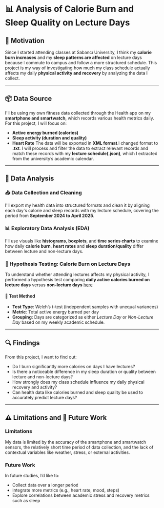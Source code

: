 # 📊 Analysis of Calorie Burn and Sleep Quality on Lecture Days

## 🧠 Motivation
Since I started attending classes at Sabancı University, I think my **calorie burn increases** and my **sleep patterns are affected** on lecture days because I commute to campus and follow a more structured schedule. This project is my way of investigating how much my class schedule actually affects my daily **physical activity and recovery** by analyzing the data I collect.

---

## 📦 Data Source
I'll be using my own fitness data collected through the Health app on my **smartphone and smartwatch**, which records various health metrics daily. For this project, I will focus on:
- **Active energy burned (calories)**
- **Sleep activity (duration and quality)**
- **Heart Rate**
The data will be exported in **XML format**.I changed format to **.txt**. I will process and filter the data to extract relevant records and match these records with my **lecture schedule(.json)**, which I extracted from the university’s academic calendar.

---

## 🔬 Data Analysis

### 📥 Data Collection and Cleaning
I'll export my health data into structured formats and clean it by aligning each day's calorie and sleep records with my lecture schedule, covering the period from **September 2024 to April 2025**.

### 📊 Exploratory Data Analysis (EDA)
I'll use visuals like **histograms**, **boxplots**, and **time series charts** to examine how daily **calorie burn**, **heart rates** and **sleep duration/quality** differ between lecture and non-lecture days.

### 🧪 Hypothesis Testing: Calorie Burn on Lecture Days

To understand whether attending lectures affects my physical activity, I performed a hypothesis test comparing **daily active calories burned on lecture days** versus **non-lecture days** [here](./Hypothesis_Testing/hypo.py)

#### 🧬 Test Method
- **Test Type**: Welch’s t-test (independent samples with unequal variances)
- **Metric**: Total active energy burned per day
- **Grouping**: Days are categorized as either *Lecture Day* or *Non-Lecture Day* based on my weekly academic schedule.

---

## 🔍 Findings

From this project, I want to find out:

- Do I burn significantly more calories on days I have lectures?
- Is there a noticeable difference in my sleep duration or quality between lecture and non-lecture days?
- How strongly does my class schedule influence my daily physical recovery and activity?
- Can health data like calories burned and sleep quality be used to accurately predict lecture days?

---

## ⚠️ Limitations and 🔮 Future Work

### Limitations
My data is limited by the accuracy of the smartphone and smartwatch sensors, the relatively short time period of data collection, and the lack of contextual variables like weather, stress, or external activities.

### Future Work
In future studies, I’d like to:
- Collect data over a longer period
- Integrate more metrics (e.g., heart rate, mood, steps)
- Explore correlations between academic stress and recovery metrics such as sleep
